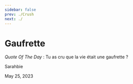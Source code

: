 ```yaml
---
sidebar: false
prev: ./Crush
next: ./
---
```


# Gaufrette

_Quote Of The Day_ : Tu as cru que la vie était une gaufrette ?

Sarahbie

May 25, 2023
